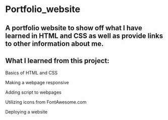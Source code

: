 # Portfolio_website

## A portfolio website to show off what I have learned in HTML and CSS as well as provide links to other information about me.

## What I learned from this project: 

Basics of HTML and CSS

Making a webpage responsive

Adding script to webpages

Utilizing icons from FontAwesome.com

Deploying a website

